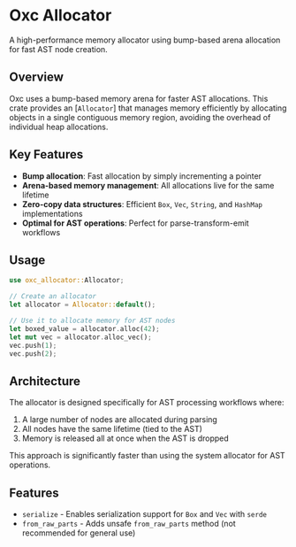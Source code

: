 # Oxc Allocator

A high-performance memory allocator using bump-based arena allocation for fast AST node creation.

## Overview

Oxc uses a bump-based memory arena for faster AST allocations. This crate provides an [`Allocator`] that manages memory efficiently by allocating objects in a single contiguous memory region, avoiding the overhead of individual heap allocations.

## Key Features

- **Bump allocation**: Fast allocation by simply incrementing a pointer
- **Arena-based memory management**: All allocations live for the same lifetime
- **Zero-copy data structures**: Efficient `Box`, `Vec`, `String`, and `HashMap` implementations
- **Optimal for AST operations**: Perfect for parse-transform-emit workflows

## Usage

```rust
use oxc_allocator::Allocator;

// Create an allocator
let allocator = Allocator::default();

// Use it to allocate memory for AST nodes
let boxed_value = allocator.alloc(42);
let mut vec = allocator.alloc_vec();
vec.push(1);
vec.push(2);
```

## Architecture

The allocator is designed specifically for AST processing workflows where:
1. A large number of nodes are allocated during parsing
2. All nodes have the same lifetime (tied to the AST)
3. Memory is released all at once when the AST is dropped

This approach is significantly faster than using the system allocator for AST operations.

## Features

- `serialize` - Enables serialization support for `Box` and `Vec` with `serde`
- `from_raw_parts` - Adds unsafe `from_raw_parts` method (not recommended for general use)